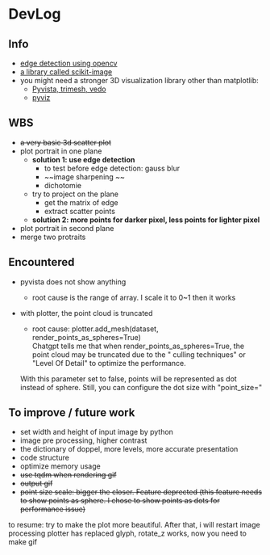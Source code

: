 # DevLog

## Info
- [edge detection using opencv](https://learnopencv.com/edge-detection-using-opencv/)
- [a library called scikit-image](https://scikit-image.org/)
- you might need a stronger 3D visualization library other than matplotlib: 
  - [Pyvista, trimesh, vedo](https://towardsdatascience.com/python-libraries-for-mesh-and-point-cloud-visualization-part-1-daa2af36de30)
  - [pyviz](https://pyviz.org/scivis/index.html)

## WBS
- ~~a very basic 3d scatter plot~~
- plot portrait in one plane
  - __solution 1: use edge detection__
    - to test before edge detection: gauss blur
    - ~~image sharpening ~~
    - dichotomie
  - try to project on the plane
    - get the matrix of edge
    - extract scatter points
  - __solution 2: more points for darker pixel, less points for lighter pixel__
- plot portrait in second plane
- merge two protraits


## Encountered
- pyvista does not show anything  
  - root cause is the range of array. I scale it to 0~1 then it works

- with plotter, the point cloud is truncated
  - root cause: plotter.add_mesh(dataset, render_points_as_spheres=True)  
  Chatgpt tells me that when render_points_as_spheres=True, the point cloud may be truncated due to the " culling techniques" or "Level Of Detail" to optimize the performance.  

  With this parameter set to false, points will be represented as dot instead of sphere. Still, you can configure the dot size with "point_size="


## To improve / future work
- set width and height of input image by python
- image pre processing, higher contrast
- the dictionary of doppel, more levels, more accurate presentation
- code structure
- optimize memory usage
- ~~use tqdm when rendering gif~~
- ~~output gif~~
- ~~point size scale: bigger the closer. Feature deprected (this feature needs to show points as sphere. I chose to show points as dots for performance issue)~~



to resume: 
try to make the plot more beautiful. After that, i will restart image processing
plotter has replaced glyph, rotate_z works, now you need to make gif
